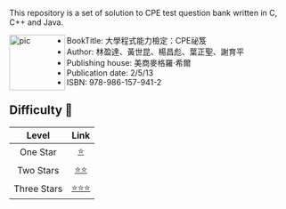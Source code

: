 This repository is a set of solution to CPE test question bank written in C, C++ and Java.

[<img align="left" alt="pic" width="100px" src="https://cpe.cse.nsysu.edu.tw/doc/CPE_Handbook.jpg" />](https://cpe.cse.nsysu.edu.tw/cpe_book.php)

 * BookTitle: 大學程式能力檢定：CPE祕笈
 * Author: 林盈達、黃世昆、楊昌彪、葉正聖、謝育平
 * Publishing house: 美商麥格羅‧希爾
 * Publication date: 2/5/13
 * ISBN: 978-986-157-941-2

## Difficulty 🍵

|Level | Link|
|:---:|:----:|
|One Star|[⭐️][one]| 
|Two Stars|[⭐️⭐️][two]|
|Three Stars|[⭐️⭐️⭐️][three]|


[one]:https://github.com/KaidenHsu/CPE/tree/master/1.OneStar
[two]:https://github.com/KaidenHsu/CPE/tree/master/2.TwoStars
[three]:https://github.com/KaidenHsu/CPE/tree/master/3.ThreeStars